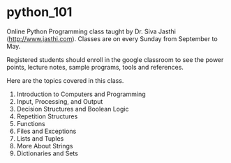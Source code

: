 # python_101
Online Python Programming class taught by Dr. Siva Jasthi  (http://www.jasthi.com).  Classes are on every Sunday from September to May.

Registered students should enroll in the google classroom to see the power points, lecture notes, sample programs, tools and references.

Here are the topics covered in this class.

1. Introduction to Computers and Programming 
2. Input, Processing, and Output
3. Decision Structures and Boolean Logic
4. Repetition Structures
5. Functions
6. Files and Exceptions
7. Lists and Tuples
8. More About Strings
9. Dictionaries and Sets

